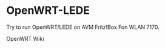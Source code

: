 # OpenWRT-LEDE

Try to run OpenWRT/LEDE on AVM Fritz!Box Fon WLAN 7170.

OpenWRT Wiki<a href=https://wiki.openwrt.org/toh/avm/fritz.box.wlan.7170>
